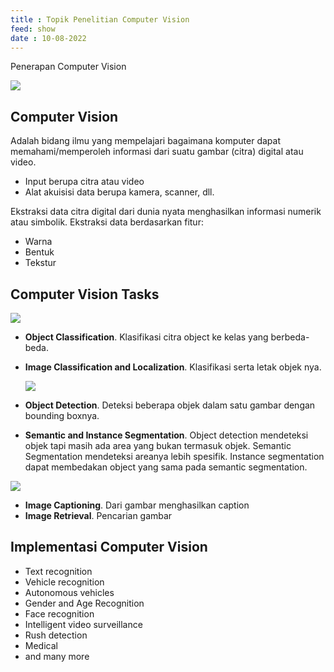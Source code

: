 ```yaml
---
title : Topik Penelitian Computer Vision
feed: show
date : 10-08-2022
---
```


Penerapan Computer Vision

![](../assets/img/2022-08-12-17-55-05.png)

## Computer Vision

Adalah bidang ilmu yang mempelajari bagaimana komputer dapat memahami/memperoleh informasi dari suatu gambar (citra) digital atau video.

- Input berupa citra atau video
- Alat akuisisi data berupa kamera, scanner, dll.

Ekstraksi data citra digital dari dunia nyata menghasilkan informasi numerik atau simbolik. Ekstraksi data berdasarkan fitur:

- Warna
- Bentuk
- Tekstur

## Computer Vision Tasks

![](../assets/img/2022-08-12-17-59-12.png)

- **Object Classification**. Klasifikasi citra object ke kelas yang berbeda-beda.
- **Image Classification and Localization**. Klasifikasi serta letak objek nya.

    ![](../assets/img/2022-08-12-18-37-19.png)

- **Object Detection**. Deteksi beberapa objek dalam satu gambar dengan bounding boxnya.
- **Semantic and Instance Segmentation**. Object detection mendeteksi objek tapi masih ada area yang bukan termasuk objek. Semantic Segmentation mendeteksi areanya lebih spesifik. Instance segmentation dapat membedakan object yang sama pada semantic segmentation.

![](../assets/img/2022-08-12-18-41-20.png)

- **Image Captioning**. Dari gambar menghasilkan caption
- **Image Retrieval**. Pencarian gambar

## Implementasi Computer Vision

- Text recognition
- Vehicle recognition
- Autonomous vehicles
- Gender and Age Recognition
- Face recognition
- Intelligent video surveillance
- Rush detection
- Medical
- and many more
